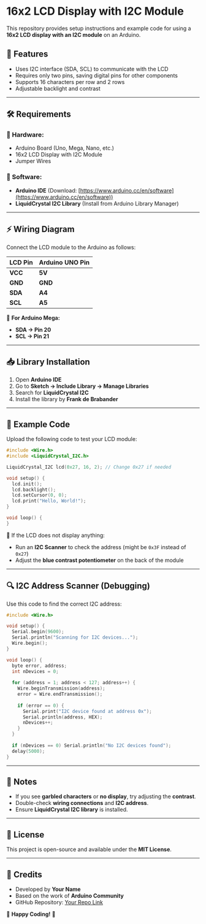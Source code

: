 # 16x2 LCD Display with I2C Module

This repository provides setup instructions and example code for using a **16x2 LCD display with an I2C module** on an Arduino.

## 📌 Features
- Uses I2C interface (SDA, SCL) to communicate with the LCD
- Requires only two pins, saving digital pins for other components
- Supports 16 characters per row and 2 rows
- Adjustable backlight and contrast

---

## 🛠 Requirements
### 🔹 Hardware:
- Arduino Board (Uno, Mega, Nano, etc.)
- 16x2 LCD Display with I2C Module
- Jumper Wires

### 🔹 Software:
- **Arduino IDE** (Download: [https://www.arduino.cc/en/software](https://www.arduino.cc/en/software))
- **LiquidCrystal I2C Library** (Install from Arduino Library Manager)

---

## ⚡ Wiring Diagram
Connect the LCD module to the Arduino as follows:

| **LCD Pin** | **Arduino UNO Pin** |
|------------|----------------|
| **VCC** | **5V** |
| **GND** | **GND** |
| **SDA** | **A4** |
| **SCL** | **A5** |

📌 **For Arduino Mega:**
- **SDA → Pin 20**
- **SCL → Pin 21**

---

## 📥 Library Installation
1. Open **Arduino IDE**
2. Go to **Sketch → Include Library → Manage Libraries**
3. Search for **LiquidCrystal I2C**
4. Install the library by **Frank de Brabander**

---

## 🚀 Example Code
Upload the following code to test your LCD module:

```cpp
#include <Wire.h>
#include <LiquidCrystal_I2C.h>

LiquidCrystal_I2C lcd(0x27, 16, 2); // Change 0x27 if needed

void setup() {
  lcd.init();  
  lcd.backlight();
  lcd.setCursor(0, 0);
  lcd.print("Hello, World!");
}

void loop() {
}
```

🔹 If the LCD does not display anything:
- Run an **I2C Scanner** to check the address (might be `0x3F` instead of `0x27`)
- Adjust the **blue contrast potentiometer** on the back of the module

---

## 🔍 I2C Address Scanner (Debugging)
Use this code to find the correct I2C address:

```cpp
#include <Wire.h>

void setup() {
  Serial.begin(9600);
  Serial.println("Scanning for I2C devices...");
  Wire.begin();
}

void loop() {
  byte error, address;
  int nDevices = 0;
  
  for (address = 1; address < 127; address++) {
    Wire.beginTransmission(address);
    error = Wire.endTransmission();
    
    if (error == 0) {
      Serial.print("I2C device found at address 0x");
      Serial.println(address, HEX);
      nDevices++;
    }
  }
  
  if (nDevices == 0) Serial.println("No I2C devices found");
  delay(5000);
}
```

---

## 📌 Notes
- If you see **garbled characters** or **no display**, try adjusting the **contrast**.
- Double-check **wiring connections** and **I2C address**.
- Ensure **LiquidCrystal I2C library** is installed.

---

## 📜 License
This project is open-source and available under the **MIT License**.

---

## 🙌 Credits
- Developed by **Your Name**
- Based on the work of **Arduino Community**
- GitHub Repository: [Your Repo Link](#)

🚀 **Happy Coding!** 🎉

